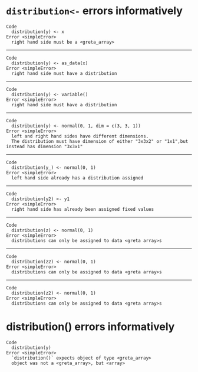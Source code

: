 # `distribution<-` errors informatively

    Code
      distribution(y) <- x
    Error <simpleError>
      right hand side must be a <greta_array>

---

    Code
      distribution(y) <- as_data(x)
    Error <simpleError>
      right hand side must have a distribution

---

    Code
      distribution(y) <- variable()
    Error <simpleError>
      right hand side must have a distribution

---

    Code
      distribution(y) <- normal(0, 1, dim = c(3, 3, 1))
    Error <simpleError>
      left and right hand sides have different dimensions.
      The distribution must have dimension of either "3x3x2" or "1x1",but instead has dimension "3x3x1"

---

    Code
      distribution(y_) <- normal(0, 1)
    Error <simpleError>
      left hand side already has a distribution assigned

---

    Code
      distribution(y2) <- y1
    Error <simpleError>
      right hand side has already been assigned fixed values

---

    Code
      distribution(z) <- normal(0, 1)
    Error <simpleError>
      distributions can only be assigned to data <greta array>s

---

    Code
      distribution(z2) <- normal(0, 1)
    Error <simpleError>
      distributions can only be assigned to data <greta array>s

---

    Code
      distribution(z2) <- normal(0, 1)
    Error <simpleError>
      distributions can only be assigned to data <greta array>s

# distribution() errors informatively

    Code
      distribution(y)
    Error <simpleError>
      `distribution()` expects object of type <greta_array>
      object was not a <greta_array>, but <array>

